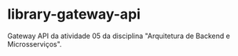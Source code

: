 # library-gateway-api
Gateway API da atividade 05 da disciplina "Arquitetura de Backend e Microsserviços".
